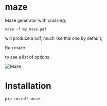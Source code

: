 maze
====

Maze generator with crossing;

    maze -f my_maze.pdf    

will produce a pdf, much like this one by default;

Run
    maze

to see a list of options.

![Maze](/daleobrien/maze/raw/master/maze.jpg)

Installation
===
    pip install maze


